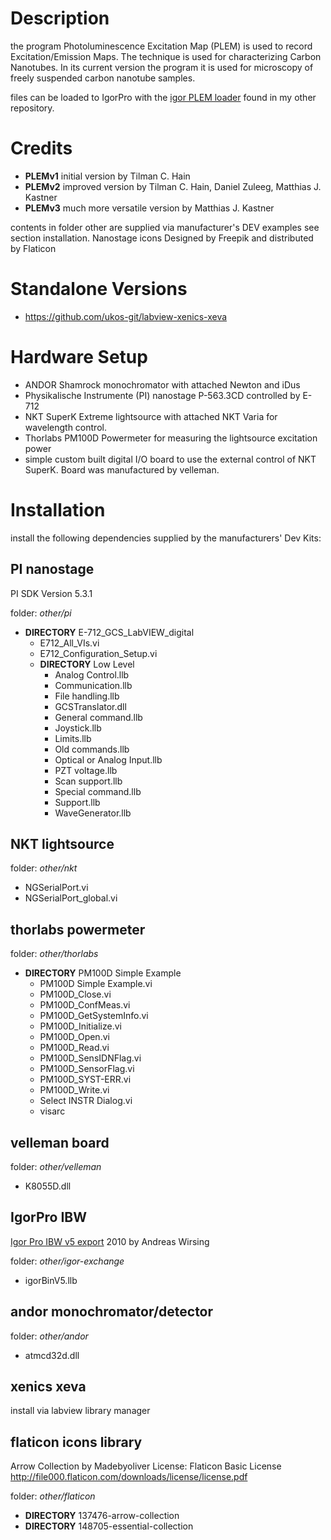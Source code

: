 # Description

the program Photoluminescence Excitation Map (PLEM) is used to record
Excitation/Emission Maps. The technique is used for characterizing Carbon
Nanotubes. In its current version the program it is used for microscopy of
freely suspended carbon nanotube samples.

files can be loaded to IgorPro with the [igor PLEM loader](https://github.com/ukos-git/igor-swnt-plem) found in my other repository.

# Credits

* **PLEMv1** initial version by Tilman C. Hain
* **PLEMv2** improved version by Tilman C. Hain, Daniel Zuleeg, Matthias J. Kastner
* **PLEMv3** much more versatile version by Matthias J. Kastner

contents in folder other are supplied via manufacturer's DEV examples see
section installation.
Nanostage icons Designed by Freepik and distributed by Flaticon

# Standalone Versions
* https://github.com/ukos-git/labview-xenics-xeva

# Hardware Setup

* ANDOR Shamrock monochromator with attached Newton and iDus
* Physikalische Instrumente (PI) nanostage P-563.3CD controlled by E-712
* NKT SuperK Extreme lightsource with attached NKT Varia for wavelength
  control.
* Thorlabs PM100D Powermeter for measuring the lightsource excitation power
* simple custom built digital I/O board to use the external control of NKT
  SuperK. Board was manufactured by velleman.

# Installation

install the following dependencies supplied by the manufacturers' Dev Kits:

## PI nanostage 

PI SDK Version 5.3.1

folder: *other/pi*

* **DIRECTORY** E-712_GCS_LabVIEW_digital
  * E712_All_VIs.vi
  * E712_Configuration_Setup.vi
  * **DIRECTORY** Low Level
    * Analog Control.llb
    * Communication.llb
    * File handling.llb
    * GCSTranslator.dll
    * General command.llb
    * Joystick.llb
    * Limits.llb
    * Old commands.llb
    * Optical or Analog Input.llb
    * PZT voltage.llb
    * Scan support.llb
    * Special command.llb
    * Support.llb
    *  WaveGenerator.llb

## NKT lightsource

folder: *other/nkt*
* NGSerialPort.vi
* NGSerialPort_global.vi

## thorlabs powermeter

folder: *other/thorlabs*

* **DIRECTORY** PM100D Simple Example
  * PM100D Simple Example.vi
  * PM100D_Close.vi
  * PM100D_ConfMeas.vi
  * PM100D_GetSystemInfo.vi
  * PM100D_Initialize.vi
  * PM100D_Open.vi
  * PM100D_Read.vi
  * PM100D_SensIDNFlag.vi
  * PM100D_SensorFlag.vi
  * PM100D_SYST-ERR.vi
  * PM100D_Write.vi
  * Select INSTR Dialog.vi
  * visarc

## velleman board

folder: *other/velleman*
* K8055D.dll

## IgorPro IBW

[Igor Pro IBW v5 export](http://www.igorexchange.com/project/LVarray2ibw) 2010 by Andreas Wirsing

folder: *other/igor-exchange*
* igorBinV5.llb

## andor monochromator/detector

folder: *other/andor*
* atmcd32d.dll

## xenics xeva

install via labview library manager

## flaticon icons library

Arrow Collection
by Madebyoliver
License: Flaticon Basic License 
http://file000.flaticon.com/downloads/license/license.pdf

folder: *other/flaticon*
* **DIRECTORY** 137476-arrow-collection
* **DIRECTORY** 148705-essential-collection

